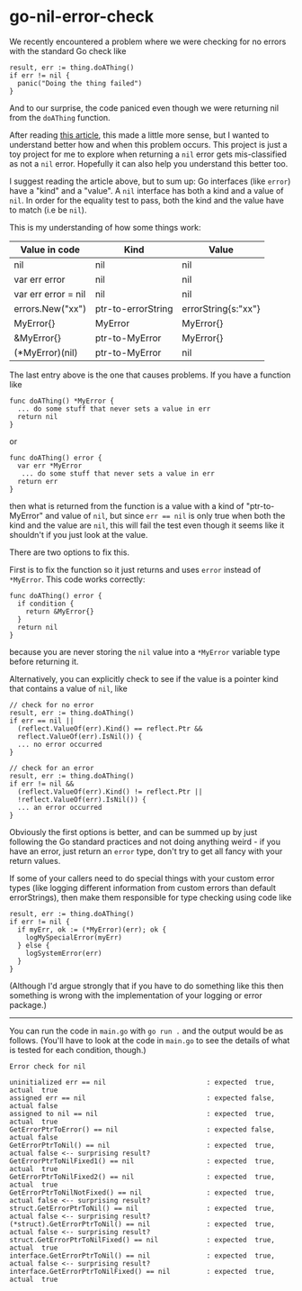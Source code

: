 # go-nil-error-check

We recently encountered a problem where we were checking for no errors with the standard Go
check like

```golang
result, err := thing.doAThing()
if err != nil {
  panic("Doing the thing failed")
}
```

And to our surprise, the code paniced even though we were returning nil from the `doAThing`
function.

After reading [this
article](https://glucn.medium.com/golang-an-interface-holding-a-nil-value-is-not-nil-bb151f472cc7),
this made a little more sense, but I wanted to understand better how and when this problem
occurs. This project is just a toy project for me to explore when returning a `nil` error gets
mis-classified as not a `nil` error. Hopefully it can also help you understand this better too.

I suggest reading the article above, but to sum up: Go interfaces (like `error`) have a "kind"
and a "value". A `nil` interface has both a kind and a value of `nil`. In order for the equality
test to pass, both the kind and the value have to match (i.e be `nil`).

This is my understanding of how some things work:

| Value in code       | Kind               | Value               |
| ------------------- | ------------------ | ------------------- |
| nil                 | nil                | nil                 |
| var err error       | nil                | nil                 |
| var err error = nil | nil                | nil                 |
| errors.New("xx")    | ptr-to-errorString | errorString{s:"xx"} |
| MyError{}           | MyError            | MyError{}           |
| &MyError{}          | ptr-to-MyError     | MyError{}           |
| (\*MyError)(nil)    | ptr-to-MyError     | nil                 |

The last entry above is the one that causes problems. If you have a function like

```golang
func doAThing() *MyError {
  ... do some stuff that never sets a value in err
  return nil
}
```

or

```golang
func doAThing() error {
  var err *MyError
   ... do some stuff that never sets a value in err
  return err
}
```

then what is returned from the function is a value with a kind of "ptr-to-MyError" and value of
`nil`, but since `err == nil` is only true when both the kind and the value are `nil`, this will
fail the test even though it seems like it shouldn't if you just look at the value.

There are two options to fix this.

First is to fix the function so it just returns and uses `error` instead of `*MyError`. This
code works correctly:

```golang
func doAThing() error {
  if condition {
    return &MyError{}
  }
  return nil
}
```

because you are never storing the `nil` value into a `*MyError` variable type before returning
it.

Alternatively, you can explicitly check to see if the value is a pointer kind that contains a
value of `nil`, like

```golang
// check for no error
result, err := thing.doAThing()
if err == nil ||
  (reflect.ValueOf(err).Kind() == reflect.Ptr &&
  reflect.ValueOf(err).IsNil()) {
  ... no error occurred
}

// check for an error
result, err := thing.doAThing()
if err != nil &&
  (reflect.ValueOf(err).Kind() != reflect.Ptr ||
  !reflect.ValueOf(err).IsNil()) {
  ... an error occurred
}
```

Obviously the first options is better, and can be summed up by just following the Go standard
practices and not doing anything weird - if you have an error, just return an `error` type,
don't try to get all fancy with your return values.

If some of your callers need to do special things with your custom error types (like logging
different information from custom errors than default errorStrings), then make them responsible
for type checking using code like

```golang
result, err := thing.doAThing()
if err != nil {
  if myErr, ok := (*MyError)(err); ok {
    logMySpecialError(myErr)
  } else {
    logSystemError(err)
  }
}
```

(Although I'd argue strongly that if you have to do something like this then something is wrong
with the implementation of your logging or error package.)

---

You can run the code in `main.go` with `go run .` and the output would be as follows. (You'll
have to look at the code in `main.go` to see the details of what is tested for each condition,
though.)

```
Error check for nil

uninitialized err == nil                         : expected  true, actual  true
assigned err == nil                              : expected false, actual false
assigned to nil == nil                           : expected  true, actual  true
GetErrorPtrToError() == nil                      : expected false, actual false
GetErrorPtrToNil() == nil                        : expected  true, actual false <-- surprising result?
GetErrorPtrToNilFixed1() == nil                  : expected  true, actual  true
GetErrorPtrToNilFixed2() == nil                  : expected  true, actual  true
GetErrorPtrToNilNotFixed() == nil                : expected  true, actual false <-- surprising result?
struct.GetErrorPtrToNil() == nil                 : expected  true, actual false <-- surprising result?
(*struct).GetErrorPtrToNil() == nil              : expected  true, actual false <-- surprising result?
struct.GetErrorPtrToNilFixed() == nil            : expected  true, actual  true
interface.GetErrorPtrToNil() == nil              : expected  true, actual false <-- surprising result?
interface.GetErrorPtrToNilFixed() == nil         : expected  true, actual  true
```
